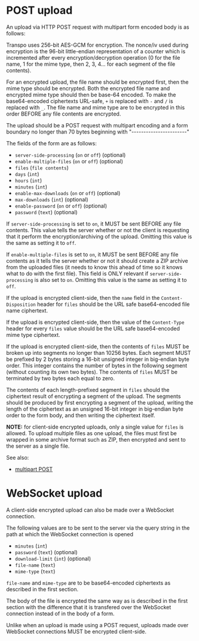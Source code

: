 # POST upload

An upload via HTTP POST request with multipart form encoded body is as follows:

Transpo uses 256-bit AES-GCM for encryption. The nonce/iv used during
encryption is the 96-bit little-endian representation of a counter which is
incremented after every encryption/decryption operation (0 for the file name, 1
for the mime type, then 2, 3, 4... for each segment of the file contents).

For an encrypted upload, the file name should be encrypted first, then the mime
type should be encrypted. Both the encrypted file name and encrypted mime type
should then be base-64 encoded. To make the base64-encoded ciphertexts
URL-safe, `+` is replaced with `-` and `/` is replaced with `_`. The file name
and mime type are to be encrypted in this order BEFORE any file contents are
encrypted.

The upload should be a POST request with multipart encoding and a form boundary
no longer than 70 bytes beginning with "-----------------------"

The fields of the form are as follows:

* `server-side-processing` (`on` or `off`) (optional)
* `enable-multiple-files` (`on` or `off`) (optional)
* `files` (`file contents`)
* `days` (`int`)
* `hours` (`int`)
* `minutes` (`int`)
* `enable-max-downloads` (`on` or `off`) (optional)
* `max-downloads` (`int`) (optional)
* `enable-password` (`on` or `off`) (optional)
* `password` (`text`) (optional)

If `server-side-processing` is set to `on`, it MUST be sent BEFORE any file
contents. This value tells the server whether or not the client is requesting
that it perform the encryption/archiving of the upload. Omitting this value is
the same as setting it to `off`.

If `enable-multiple-files` is set to `on`, it MUST be sent BEFORE any file
contents as it tells the server whether or not it should create a ZIP archive
from the uploaded files (it needs to know this ahead of time so it knows what
to do with the first file). This field is ONLY relevant if
`server-side-processing` is also set to `on`. Omitting this value is the same
as setting it to `off`.

If the upload is encrypted client-side, then the `name` field in the
`Content-Disposition` header for `files` should be the URL safe base64-encoded
file name ciphertext.

If the upload is encrypted client-side, then the value of the `Content-Type`
header for every `files` value should be the URL safe base64-encoded mime type
ciphertext.

If the upload is encrypted client-side, then the contents of `files` MUST be
broken up into segments no longer than 10256 bytes. Each segment MUST be
prefixed by 2 bytes storing a 16-bit unsigned integer in big-endian byte order.
This integer contains the number of bytes in the following segment (without
counting its own two bytes). The contents of `files` MUST be terminated by two
bytes each equal to zero.

The contents of each length-prefixed segment in `files` should the ciphertext
result of encrypting a segment of the upload. The segments should be produced
by first encrypting a segment of the upload, writing the length of the
ciphertext as an unsigned 16-bit integer in big-endian byte order to the form
body, and then writing the ciphertext itself.

**NOTE:** for client-side encrypted uploads, only a single value for `files` is
allowed. To upload multiple files as one upload, the files must first be
wrapped in some archive format such as ZIP, then encrypted and sent to the
server as a single file.

See also:
 * [multipart POST](https://developer.mozilla.org/en-US/docs/Web/HTTP/Methods/POST#example)

# WebSocket upload

A client-side encrypted upload can also be made over a WebSocket connection.

The following values are to be sent to the server via the query string in the
path at which the WebSocket connection is opened

* `minutes` (`int`)
* `password` (`text`) (optional)
* `download-limit` (`int`) (optional)
* `file-name` (`text`)
* `mime-type` (`text`)

`file-name` and `mime-type` are to be base64-encoded ciphertexts as described in
the first section.

The body of the file is encrypted the same way as is described in the first
section with the difference that it is transfered over the WebSocket connection
instead of in the body of a form.

Unlike when an upload is made using a POST request, uploads made over WebSocket
connections MUST be encrypted client-side.
